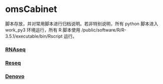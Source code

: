 # omsCabinet

脚本存放，并对常用脚本进行归档说明。若非特别说明，所有 python 脚本进入 work_py3 环境运行，所有 R 脚本使用 /public/software/R/R-3.5.1/executable/bin/Rscript 运行。

### [RNAseq](bioinformatics/analysis/rnaseq/)

### [Reseq](bioinformatics/analysis/reseq/)

### [Denovo](bioinformatics/analysis/denovo/)
